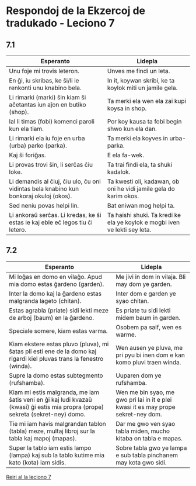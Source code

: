 # Respondoj de la Ekzercoj de tradukado - Leciono 7

## 7.1

| Esperanto                                                                              | Lidepla                                                                    |
|----------------------------------------------------------------------------------------|----------------------------------------------------------------------------|
| Unu foje mi trovis leteron.                                                            | Unves me findi un leta.                                                    |
| En ĝi, iu skribas, ke ŝi/li ie renkonti unu knabino bela.                              | In it, koywan skribi, ke ta koylok miti un jamile gela.                    |
| Li rimarki (marki) ŝin kiam ŝi aĉetantas iun aĵon en butiko (shop).                    | Ta merki ela wen ela zai kupi koysa in shop.                               |
| Ial li timas (fobi) komenci paroli kun ela tiam.                                       | Por koy kausa ta fobi begin shwo kun ela dan.                              |
| Li rimarki ela iu foje en urba (urba) parko (parka).                                   | Ta merki ela koyves in urba-parka.                                         |
| Kaj ŝi foriĝas.                                                                        | E ela fa-wek.                                                              |
| Li provas trovi ŝin, li serĉas ĉiu loke.                                               | Ta trai findi ela, ta shuki kadalok.                                       |
| Li demandis al ĉiuj, ĉiu ulo, ĉu oni vidintas bela knabino kun bonkoraj okuloj (okos). | Ta kwesti oli, kadawan, ob oni he vidi jamile gela do karim okos.          |
| Sed neniu povas helpi lin.                                                             | Bat eniwan mog helpi ta.                                                   |
| Li ankoraŭ serĉas. Li kredas, ke ŝi estas ie kaj eble eĉ legos tiu ĉi letero.          | Ta haishi shuki. Ta kredi ke ela ye koylok e mogbi iven ve lekti sey leta. |

## 7.2

| Esperanto                                                                                                                       | Lidepla                                                                            |
|---------------------------------------------------------------------------------------------------------------------------------|------------------------------------------------------------------------------------|
| Mi loĝas en domo en vilaĝo. Apud mia domo estas ĝardeno (garden).                                                               | Me jivi in dom in vilaja. Bli may dom ye garden.                                   |
| Inter la domo kaj la ĝardeno estas malgranda lageto (chitan).                                                                   | Inter dom e garden ye syao chitan.                                                 |
| Estas agrabla (priate) sidi lekti meze de arboj (baum) en la ĝardeno.                                                           | Es priate tu sidi lekti midem baum in garden.                                      |
| Speciale somere, kiam estas varma.                                                                                              | Osobem pa saif, wen es warme.                                                      |
| Kiam ekstere estas pluvo (pluva), mi ŝatas pli esti ene de la domo kaj rigardi kiel pluvas trans la fenestro (winda).           | Wen ausen ye pluva, me pri pyu bi inen dom e kan komo pluvi traen winda.           |
| Supre la domo estas subtegmento (rufshamba).                                                                                    | Uuparen dom ye rufshamba.                                                          |
| Kiam mi estis malgranda, me iam ŝatis veni en ĝi kaj ludi kvazaŭ (kwasi) ĝi estis mia propra (prope) sekreta (sekret-ney) domo. | Wen me bin syao, me gwo pri lai in it e plei kwasi it es may prope sekret-ney dom. |
| Tie mi iam havis malgrandan tablon (tabla) meze, multaj libroj sur la tabla kaj mapoj (mapas).                                  | Dar me gwo ven syao tabla miden, mucho kitaba on tabla e mapas.                    |
| Super la tablo iam estis lampo (lampa) kaj sub la tablo kutime mia kato (kota) iam sidis.                                       | Sobre tabla gwo ye lampa e sub tabla pinchanem may kota gwo sidi.                  |

[Reiri al la leciono 7](../leciono-7.md)
